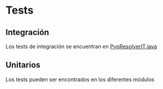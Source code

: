 # Tests

## Integración
Los tests de integración se encuentran en [PvpResolverIT.java](prices-starter%2Fsrc%2Ftest%2Fjava%2Forg%2Fexample%2FPvpResolverIT.java)

## Unitarios
Los tests pueden ser encontrados en los diferentes módulos
